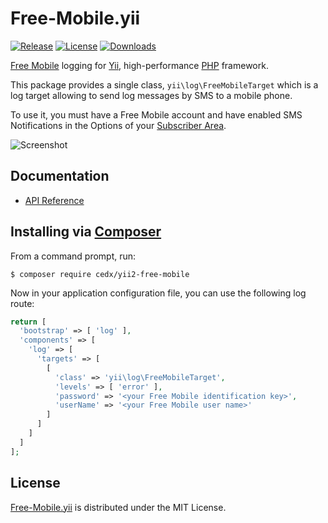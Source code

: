 # Free-Mobile.yii
[![Release](http://img.shields.io/packagist/v/cedx/yii2-free-mobile.svg)](https://packagist.org/packages/cedx/yii2-free-mobile) [![License](http://img.shields.io/packagist/l/cedx/yii2-free-mobile.svg)](https://bitbucket.org/cedx/free-mobile.yii/src/master/LICENSE.txt) [![Downloads](http://img.shields.io/packagist/dt/cedx/yii2-free-mobile.svg)](https://packagist.org/packages/cedx/yii2-free-mobile)

[Free Mobile](http://mobile.free.fr) logging for [Yii](http://www.yiiframework.com), high-performance [PHP](http://php.net) framework.

This package provides a single class, `yii\log\FreeMobileTarget`
which is a log target allowing to send log messages by SMS to a mobile phone.

To use it, you must have a Free Mobile account and have enabled SMS Notifications
in the Options of your [Subscriber Area](https://mobile.free.fr/moncompte).

![Screenshot](http://api.belin.io/free-mobile.yii/img/screenshot.jpg)

## Documentation
- [API Reference](http://api.belin.io/free-mobile.yii)

## Installing via [Composer](https://getcomposer.org)
From a command prompt, run:

```shell
$ composer require cedx/yii2-free-mobile
```

Now in your application configuration file, you can use the following log route:

```php
return [
  'bootstrap' => [ 'log' ],
  'components' => [
    'log' => [
      'targets' => [
        [
          'class' => 'yii\log\FreeMobileTarget',
          'levels' => [ 'error' ],
          'password' => '<your Free Mobile identification key>',
          'userName' => '<your Free Mobile user name>'
        ]
      ]
    ]
  ]
];
```

## License
[Free-Mobile.yii](https://packagist.org/packages/cedx/yii2-free-mobile) is distributed under the MIT License.
